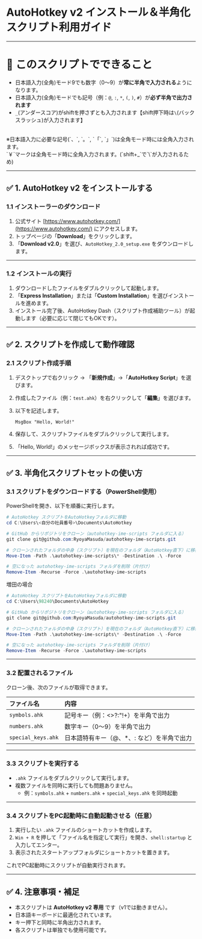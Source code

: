 # AutoHotkey v2 インストール＆半角化スクリプト利用ガイド

---

# 🎯 このスクリプトでできること

- 日本語入力(全角)モード9でも数字（0〜9）が**常に半角で入力される**ようになります。
- 日本語入力(全角)モードでも記号（例：`@`, `:`, `*`, `(`, `)`, `#`）が**必ず半角で出力されます**
- `_`(アンダースコア)がshiftを押さずとも入力されます【shift押下時は`\`(バックスラッシュ)が入力されます】
<br>
※日本語入力に必要な記号(`、`, `。`, `「`, `」`)は全角モード時には全角入力されます。<br>
  `￥`マークは全角モード時に全角入力されます。(`shift+_`で`\`が入力されるため)

---

## ✅ 1. AutoHotkey v2 をインストールする

### 1.1 インストーラーのダウンロード

1. 公式サイト [https://www.autohotkey.com/](https://www.autohotkey.com/) にアクセスします。
2. トップページの「**Download**」をクリックします。
3. 「**Download v2.0**」を選び、`AutoHotkey_2.0_setup.exe` をダウンロードします。

---

### 1.2 インストールの実行

1. ダウンロードしたファイルをダブルクリックして起動します。
2. 「**Express Installation**」または「**Custom Installation**」を選びインストールを進めます。
3. インストール完了後、AutoHotkey Dash（スクリプト作成補助ツール）が起動します（必要に応じて閉じてもOKです）。

---

## ✅ 2. スクリプトを作成して動作確認

### 2.1 スクリプト作成手順

1. デスクトップで右クリック → 「**新規作成**」→「**AutoHotkey Script**」を選びます。
2. 作成したファイル（例：`test.ahk`）を右クリックして「**編集**」を選びます。
3. 以下を記述します。

    ```ahk
    MsgBox "Hello, World!"
    ```

4. 保存して、スクリプトファイルをダブルクリックして実行します。
5. 「Hello, World!」のメッセージボックスが表示されれば成功です。

---

## ✅ 3. 半角化スクリプトセットの使い方

### 3.1 スクリプトをダウンロードする（PowerShell使用）

PowerShellを開き、以下を順番に実行します。

```powershell
# AutoHotkey スクリプトをAutoHotkeyフォルダに移動
cd C:\Users\<自分の社員番号>\Documents\AutoHotkey

# GitHub からリポジトリをクローン（autohotkey-ime-scripts フォルダに入る）
git clone git@github.com:RyoyaMasuda/autohotkey-ime-scripts.git

# クローンされたフォルダの中身（スクリプト）を現在のフォルダ（AutoHotkey直下）に移動
Move-Item -Path .\autohotkey-ime-scripts\* -Destination .\ -Force

# 空になった autohotkey-ime-scripts フォルダを削除（片付け）
Remove-Item -Recurse -Force .\autohotkey-ime-scripts
```

増田の場合
```powershell
# AutoHotkey スクリプトをAutoHotkeyフォルダに移動
cd C:\Users\98240\Documents\AutoHotkey

# GitHub からリポジトリをクローン（autohotkey-ime-scripts フォルダに入る）
git clone git@github.com:RyoyaMasuda/autohotkey-ime-scripts.git

# クローンされたフォルダの中身（スクリプト）を現在のフォルダ（AutoHotkey直下）に移動
Move-Item -Path .\autohotkey-ime-scripts\* -Destination .\ -Force

# 空になった autohotkey-ime-scripts フォルダを削除（片付け）
Remove-Item -Recurse -Force .\autohotkey-ime-scripts
```

---

### 3.2 配置されるファイル

クローン後、次のファイルが取得できます。

| ファイル名         | 内容 |
|:-------------------|:-----|
| `symbols.ahk`       | 記号キー（例：<>?:"!+）を半角で出力 |
| `numbers.ahk`       | 数字キー（0〜9）を半角で出力 |
| `special_keys.ahk`  | 日本語特有キー（@、*、: など）を半角で出力 |

---

### 3.3 スクリプトを実行する

- `.ahk` ファイルをダブルクリックして実行します。
- 複数ファイルを同時に実行しても問題ありません。
  - 例：`symbols.ahk` + `numbers.ahk` + `special_keys.ahk` を同時起動

---

### 3.4 スクリプトをPC起動時に自動起動させる（任意）

1. 実行したい `.ahk` ファイルのショートカットを作成します。
2. `Win + R` を押して「ファイル名を指定して実行」を開き、`shell:startup` と入力してエンター。
3. 表示されたスタートアップフォルダにショートカットを置きます。

これでPC起動時にスクリプトが自動実行されます。

---

## ✅ 4. 注意事項・補足

- 本スクリプトは **AutoHotkey v2 専用** です（v1では動きません）。
- 日本語キーボードに最適化されています。
- キー押下と同時に半角出力されます。
- 各スクリプトは単独でも使用可能です。

